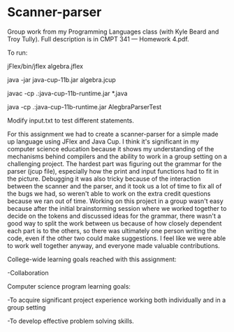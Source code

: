 # Scanner-parser
Group work from my Programming Languages class (with Kyle Beard and Troy Tully).
Full description is in CMPT 341 — Homework 4.pdf.


To run:

jFlex/bin/jflex algebra.jflex

java -jar java-cup-11b.jar algebra.jcup

javac -cp .:java-cup-11b-runtime.jar *.java

java -cp .:java-cup-11b-runtime.jar AlegbraParserTest


Modify input.txt to test different statements.


For this assignment we had to create a scanner-parser for a simple made up language using JFlex and Java Cup.
I think it's significant in my computer science education because it shows my understanding of the mechanisms behind compilers and the ability to work in a group setting on a challenging project.
The hardest part was figuring out the grammar for the parser (jcup file), especially how the print and input functions had to fit in the picture. Debugging it was also tricky because of the interaction between the scanner and the parser, and it took us a lot of time to fix all of the bugs we had, so weren't able to work on the extra credit questions because we ran out of time.
Working on this project in a group wasn't easy because after the initial brainstorming session where we worked together to decide on the tokens and discussed ideas for the grammar, there wasn't a good way to split the work between us because of how closely dependent each part is to the others, so there was ultimately one person writing the code, even if the other two could make suggestions. I feel like we were able to work well together anyway, and everyone made valuable contributions.

College-wide learning goals reached with this assignment:

-Collaboration


Computer science program learning goals:

-To acquire significant project experience working both individually and in a group setting

-To develop effective problem solving skills.
